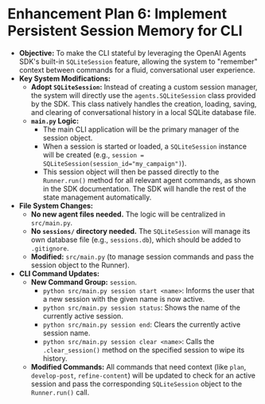 # **Enhancement Plan 6: Implement Persistent Session Memory for CLI**

* **Objective:** To make the CLI stateful by leveraging the OpenAI Agents SDK's built-in `SQLiteSession` feature, allowing the system to "remember" context between commands for a fluid, conversational user experience.
* **Key System Modifications:**
  * **Adopt `SQLiteSession`:** Instead of creating a custom session manager, the system will directly use the `agents.SQLiteSession` class provided by the SDK. This class natively handles the creation, loading, saving, and clearing of conversational history in a local SQLite database file.
  * **`main.py` Logic:**
    * The main CLI application will be the primary manager of the session object.
    * When a session is started or loaded, a `SQLiteSession` instance will be created (e.g., `session = SQLiteSession(session_id="my_campaign")`).
    * This session object will then be passed directly to the `Runner.run()` method for all relevant agent commands, as shown in the SDK documentation. The SDK will handle the rest of the state management automatically.
* **File System Changes:**
  * **No new agent files needed.** The logic will be centralized in `src/main.py`.
  * **No `sessions/` directory needed.** The `SQLiteSession` will manage its own database file (e.g., `sessions.db`), which should be added to `.gitignore`.
  * **Modified:** `src/main.py` (to manage session commands and pass the session object to the Runner).
* **CLI Command Updates:**
  * **New Command Group:** `session`.
    * `python src/main.py session start <name>`: Informs the user that a new session with the given name is now active.
    * `python src/main.py session status`: Shows the name of the currently active session.
    * `python src/main.py session end`: Clears the currently active session name.
    * `python src/main.py session clear <name>`: Calls the `.clear_session()` method on the specified session to wipe its history.
  * **Modified Commands:** All commands that need context (like `plan`, `develop-post`, `refine-content`) will be updated to check for an active session and pass the corresponding `SQLiteSession` object to the `Runner.run()` call.

